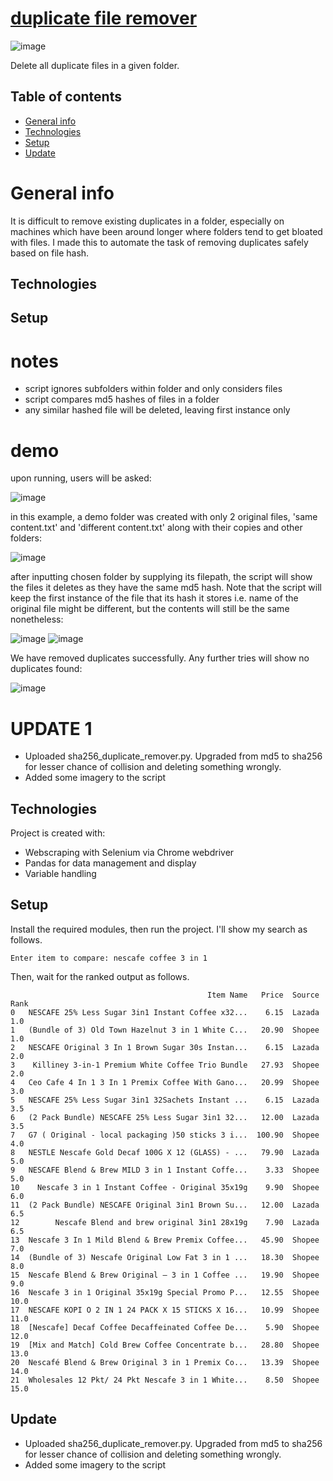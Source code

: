 # <a href="https://jefnilham.github.io/duplicate-file-remover/" target="_blank">duplicate file remover</a>
![image](https://user-images.githubusercontent.com/39832806/155253240-c13cbc51-1fba-4082-9967-ab8eb2ada2cb.png)

Delete all duplicate files in a given folder. 

## Table of contents
* [General info](#general-info)
* [Technologies](#technologies)
* [Setup](#setup)
* [Update](#update)

# General info
It is difficult to remove existing duplicates in a folder, especially on machines which have been around longer where folders tend to get bloated with files. I made this to automate the task of removing duplicates safely based on file hash.

## Technologies

## Setup

# notes
- script ignores subfolders within folder and only considers files
- script compares md5 hashes of files in a folder
- any similar hashed file will be deleted, leaving first instance only

# demo
upon running, users will be asked:

![image](https://user-images.githubusercontent.com/39832806/154663786-27b0aa41-a325-45ff-8a07-d65ed6d73ed0.png)

in this example, a demo folder was created with only 2 original files, 'same content.txt' and 'different content.txt' along with their copies and other folders:

![image](https://user-images.githubusercontent.com/39832806/154663192-349dc573-5a84-4318-91ac-480408574eff.png)

after inputting chosen folder by supplying its filepath, the script will show the files it deletes as they have the same md5 hash. Note that the script will keep the first instance of the file that its hash it stores i.e. name of the original file might be different, but the contents will still be the same nonetheless:

![image](https://user-images.githubusercontent.com/39832806/154663408-54312fe9-71c7-4640-9a4d-cfc5788688b0.png)
![image](https://user-images.githubusercontent.com/39832806/154664261-c638395d-542e-4529-9eac-01089be9eb67.png)

We have removed duplicates successfully. Any further tries will show no duplicates found:

![image](https://user-images.githubusercontent.com/39832806/154663510-28013475-d235-40cf-b3dd-9d3956dd4261.png)

# UPDATE 1
- Uploaded sha256_duplicate_remover.py. Upgraded from md5 to sha256 for lesser chance of collision and deleting something wrongly.
- Added some imagery to the script
	
## Technologies
Project is created with:
* Webscraping with Selenium via Chrome webdriver
* Pandas for data management and display
* Variable handling
	
## Setup
Install the required modules, then run the project. I'll show my search as follows.
```
Enter item to compare: nescafe coffee 3 in 1
```
Then, wait for the ranked output as follows.
```
                                            Item Name   Price  Source  Rank
0   NESCAFE 25% Less Sugar 3in1 Instant Coffee x32...    6.15  Lazada   1.0
1   (Bundle of 3) Old Town Hazelnut 3 in 1 White C...   20.90  Shopee   1.0
2   NESCAFE Original 3 In 1 Brown Sugar 30s Instan...    6.15  Lazada   2.0
3    Killiney 3-in-1 Premium White Coffee Trio Bundle   27.93  Shopee   2.0
4   Ceo Cafe 4 In 1 3 In 1 Premix Coffee With Gano...   20.99  Shopee   3.0
5   NESCAFE 25% Less Sugar 3in1 32Sachets Instant ...    6.15  Lazada   3.5
6   (2 Pack Bundle) NESCAFE 25% Less Sugar 3in1 32...   12.00  Lazada   3.5
7   G7 ( Original - local packaging )50 sticks 3 i...  100.90  Shopee   4.0
8   NESTLE Nescafe Gold Decaf 100G X 12 (GLASS) - ...   79.90  Lazada   5.0
9   NESCAFE Blend & Brew MILD 3 in 1 Instant Coffe...    3.33  Shopee   5.0
10    Nescafe 3 in 1 Instant Coffee - Original 35x19g    9.90  Shopee   6.0
11  (2 Pack Bundle) NESCAFE Original 3in1 Brown Su...   12.00  Lazada   6.5
12        Nescafe Blend and brew original 3in1 28x19g    7.90  Lazada   6.5
13  Nescafe 3 In 1 Mild Blend & Brew Premix Coffee...   45.90  Shopee   7.0
14  (Bundle of 3) Nescafe Original Low Fat 3 in 1 ...   18.30  Shopee   8.0
15  Nescafe Blend & Brew Original – 3 in 1 Coffee ...   19.90  Shopee   9.0
16  Nescafe 3 in 1 Original 35x19g Special Promo P...   12.55  Shopee  10.0
17  NESCAFE KOPI O 2 IN 1 24 PACK X 15 STICKS X 16...   10.99  Shopee  11.0
18  [Nescafe] Decaf Coffee Decaffeinated Coffee De...    5.90  Shopee  12.0
19  [Mix and Match] Cold Brew Coffee Concentrate b...   28.80  Shopee  13.0
20  Nescafé Blend & Brew Original 3 in 1 Premix Co...   13.39  Shopee  14.0
21  Wholesales 12 Pkt/ 24 Pkt Nescafe 3 in 1 White...    8.50  Shopee  15.0
```
## Update
- Uploaded sha256_duplicate_remover.py. Upgraded from md5 to sha256 for lesser chance of collision and deleting something wrongly.
- Added some imagery to the script
